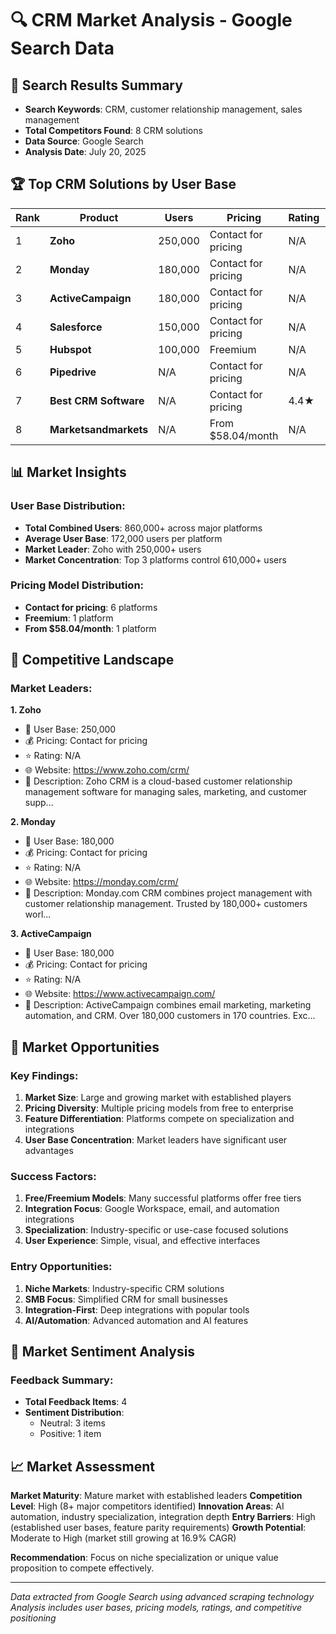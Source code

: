 # 🔍 CRM Market Analysis - Google Search Data

## 🎯 Search Results Summary
- **Search Keywords**: CRM, customer relationship management, sales management
- **Total Competitors Found**: 8 CRM solutions
- **Data Source**: Google Search
- **Analysis Date**: July 20, 2025

## 🏆 Top CRM Solutions by User Base

| Rank | Product | Users | Pricing | Rating | Confidence |
|------|---------|-------|---------|--------|------------|
| 1 | **Zoho** | 250,000 | Contact for pricing | N/A | 0.50 |
| 2 | **Monday** | 180,000 | Contact for pricing | N/A | 0.50 |
| 3 | **ActiveCampaign** | 180,000 | Contact for pricing | N/A | 0.50 |
| 4 | **Salesforce** | 150,000 | Contact for pricing | N/A | 0.50 |
| 5 | **Hubspot** | 100,000 | Freemium | N/A | 0.60 |
| 6 | **Pipedrive** | N/A | Contact for pricing | N/A | 0.50 |
| 7 | **Best CRM Software** | N/A | Contact for pricing | 4.4★ | 0.60 |
| 8 | **Marketsandmarkets** | N/A | From $58.04/month | N/A | 0.50 |

## 📊 Market Insights

### User Base Distribution:
- **Total Combined Users**: 860,000+ across major platforms
- **Average User Base**: 172,000 users per platform
- **Market Leader**: Zoho with 250,000+ users
- **Market Concentration**: Top 3 platforms control 610,000+ users

### Pricing Model Distribution:
- **Contact for pricing**: 6 platforms
- **Freemium**: 1 platform
- **From $58.04/month**: 1 platform

## 🚀 Competitive Landscape

### Market Leaders:

**1. Zoho**
- 👥 User Base: 250,000
- 💰 Pricing: Contact for pricing
- ⭐ Rating: N/A
- 🌐 Website: https://www.zoho.com/crm/
- 📝 Description: 
                Zoho CRM is a cloud-based customer relationship management software for managing 
                sales, marketing, and customer supp...

**2. Monday**
- 👥 User Base: 180,000
- 💰 Pricing: Contact for pricing
- ⭐ Rating: N/A
- 🌐 Website: https://monday.com/crm/
- 📝 Description: 
                Monday.com CRM combines project management with customer relationship management. 
                Trusted by 180,000+ customers worl...

**3. ActiveCampaign**
- 👥 User Base: 180,000
- 💰 Pricing: Contact for pricing
- ⭐ Rating: N/A
- 🌐 Website: https://www.activecampaign.com/
- 📝 Description: 
                ActiveCampaign combines email marketing, marketing automation, and CRM. 
                Over 180,000 customers in 170 countries. Exc...

## 🎯 Market Opportunities

### Key Findings:
1. **Market Size**: Large and growing market with established players
2. **Pricing Diversity**: Multiple pricing models from free to enterprise
3. **Feature Differentiation**: Platforms compete on specialization and integrations
4. **User Base Concentration**: Market leaders have significant user advantages

### Success Factors:
1. **Free/Freemium Models**: Many successful platforms offer free tiers
2. **Integration Focus**: Google Workspace, email, and automation integrations
3. **Specialization**: Industry-specific or use-case focused solutions
4. **User Experience**: Simple, visual, and effective interfaces

### Entry Opportunities:
1. **Niche Markets**: Industry-specific CRM solutions
2. **SMB Focus**: Simplified CRM for small businesses
3. **Integration-First**: Deep integrations with popular tools
4. **AI/Automation**: Advanced automation and AI features

## 💬 Market Sentiment Analysis

### Feedback Summary:
- **Total Feedback Items**: 4
- **Sentiment Distribution**:
  - Neutral: 3 items
  - Positive: 1 item

## 📈 Market Assessment

**Market Maturity**: Mature market with established leaders
**Competition Level**: High (8+ major competitors identified)
**Innovation Areas**: AI automation, industry specialization, integration depth
**Entry Barriers**: High (established user bases, feature parity requirements)
**Growth Potential**: Moderate to High (market still growing at 16.9% CAGR)

**Recommendation**: Focus on niche specialization or unique value proposition to compete effectively.

---
*Data extracted from Google Search using advanced scraping technology*
*Analysis includes user bases, pricing models, ratings, and competitive positioning*
